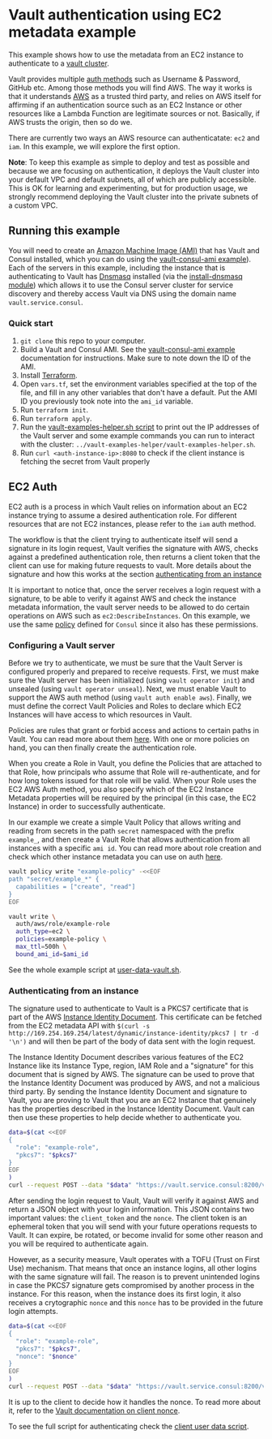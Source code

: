 # Vault authentication using EC2 metadata example

This example shows how to use the metadata from an EC2 instance to authenticate
to a [vault cluster][vault_cluster].

Vault provides multiple [auth methods][auth_methods] such as Username & Password, GitHub
etc. Among those methods you will find AWS. The way it works is that it
understands [AWS][aws_auth] as a trusted third party, and relies on AWS itself for affirming
if an authentication source such as an EC2 Instance or other resources like a
Lambda Function are legitimate sources or not. Basically, if AWS trusts the
origin, then so do we.

There are currently two ways an AWS resource can authenticatate: `ec2` and `iam`. In
this example, we will explore the first option.

**Note**: To keep this example as simple to deploy and test as possible and because we are
focusing on authentication, it deploys the Vault cluster into your default VPC and default subnets,
 all of which are publicly accessible. This is OK for learning and experimenting, but for
production usage, we strongly recommend deploying the Vault cluster into the private subnets
of a custom VPC.

## Running this example
You will need to create an [Amazon Machine Image (AMI)][ami] that has Vault and Consul installed,
which you can do using the [vault-consul-ami example][vault_consul_ami]). Each of the servers
in this example, including the instance that is authenticating to Vault has [Dnsmasq][dnsmasq]
installed (via the [install-dnsmasq module][dnsmasq_module]) which allows it to use the Consul
server cluster for service discovery and thereby access Vault via DNS using the domain name
`vault.service.consul`.

### Quick start

1. `git clone` this repo to your computer.
1. Build a Vault and Consul AMI. See the [vault-consul-ami example][vault_consul_ami] documentation for
   instructions. Make sure to note down the ID of the AMI.
1. Install [Terraform](https://www.terraform.io/).
1. Open `vars.tf`, set the environment variables specified at the top of the file, and fill in any other variables that
   don't have a default. Put the AMI ID you previously took note into the `ami_id` variable.
1. Run `terraform init`.
1. Run `terraform apply`.
1. Run the [vault-examples-helper.sh script][examples_helper] to
   print out the IP addresses of the Vault server and some example commands you can run to interact with the cluster:
   `../vault-examples-helper/vault-examples-helper.sh`.
1. Run `curl <auth-instance-ip>:8080` to check if the client instance is fetching the secret from Vault properly


## EC2 Auth

EC2 auth is a process in which Vault relies on information about an EC2 instance
trying to assume a desired authentication role. For different resources that are
not EC2 instances, please refer to the `iam` auth method.

The workflow is that the client trying to authenticate itself will send a
signature in its login request, Vault verifies the signature with AWS, checks
against a predefined authentication role, then returns a client token that the
client can use for making future requests to vault. More details about the
signature and how this works at the section [authenticating from an
instance](#authenticating-from-an-instance)

It is important to notice that, once the server receives a login request with a
signature, to be able to verify it against AWS and check the instance
metadata information, the vault server needs to be allowed to do certain
operations on AWS such as `ec2:DescribeInstances`. On this example, we use the
same [policy][consul_policy] defined for `Consul` since it also has these
permissions.


### Configuring a Vault server

Before we try to authenticate, we must be sure that the Vault Server is configured
properly and prepared to receive requests. First, we must make sure the Vault server
has been initialized (using `vault operator init`) and unsealed (using `vault operator unseal`).
Next, we must enable Vault to support the AWS auth method (using `vault auth enable aws`).
Finally, we must define the correct Vault Policies and Roles to declare which EC2
Instances will have access to which resources in Vault.

Policies are rules that grant or forbid access and actions to certain paths in
Vault. You can read more about them [here][policies_doc]. With one or more
policies on hand, you can then finally create the authentication role.

When you create a Role in Vault, you define the Policies that are attached to that
Role, how principals who assume that Role will re-authenticate, and for how long
tokens issued for that role will be valid. When your Role uses the EC2 AWS Auth
method, you also specify which of the EC2 Instance Metadata properties will be
required by the principal (in this case, the EC2 Instance) in order to successfully
authenticate.

In our example we create a simple Vault Policy that allows writing and reading from
secrets in the path `secret` namespaced with the prefix `example_`, and then create
a Vault Role that allows authentication from all instances with a specific `ami id`.
You can read more about role creation and check which other instance metadata you can
use on auth [here][create_role].


```bash
vault policy write "example-policy" -<<EOF
path "secret/example_*" {
  capabilities = ["create", "read"]
}
EOF

vault write \
  auth/aws/role/example-role
  auth_type=ec2 \
  policies=example-policy \
  max_ttl=500h \
  bound_ami_id=$ami_id
```

See the whole example script at [user-data-vault.sh][user_data_vault].


### Authenticating from an instance

The signature used to authenticate to Vault is a PKCS7 certificate that is part of the AWS
[Instance Identity Document][instance_identity]. This certificate can be fetched from the EC2
metadata API with `$(curl -s http://169.254.169.254/latest/dynamic/instance-identity/pkcs7 | tr -d '\n')`
and will then be part of the body of data sent with the login request.

The Instance Identity Document describes various features of the EC2 Instance like its Instance Type,
region, IAM Role and a "signature" for this document that is signed by AWS. The signature can be used
to prove that the Instance Identity Document was produced by AWS, and not a malicious third party. By
sending the Instance Identity Document and signature to Vault, you are proving to Vault that you are
an EC2 Instance that genuinely has the properties described in the Instance Identity Document. Vault
can then use these properties to help decide whether to authenticate you.

```bash
data=$(cat <<EOF
{
  "role": "example-role",
  "pkcs7": "$pkcs7"
}
EOF
)
curl --request POST --data "$data" "https://vault.service.consul:8200/v1/auth/aws/login"
```

After sending the login request to Vault, Vault will verify it against AWS and
return a JSON object with your login information. This JSON contains two
important values: the `client_token` and the `nonce`. The client token is an
ephemeral token that you will send with your future operations requests to
Vault. It can expire, be rotated, or become invalid for some other reason and
you will be required to authenticate again.

However, as a security measure, Vault operates with a TOFU (Trust on First Use)
mechanism. That means that once an instance logins, all other logins with the
same signature will fail. The reason is to prevent unintended logins in case the
PKCS7 signature gets compromised by another process in the instance. For this
reason, when the instance does its first login, it also receives a crytographic
`nonce` and this `nonce` has to be provided in the future login attempts.


```bash
data=$(cat <<EOF
{
  "role": "example-role",
  "pkcs7": "$pkcs7",
  "nonce": "$nonce"
}
EOF
)
curl --request POST --data "$data" "https://vault.service.consul:8200/v1/auth/aws/login"
```

It is up to the client to decide how it handles the nonce. To read more about
it, refer to the [Vault documentation on client nonce][nonce].

To see the full script for authenticating check the [client user data script][user_data_auth_client].


[ami]: http://docs.aws.amazon.com/AWSEC2/latest/UserGuide/AMIs.html
[auth_methods]: https://www.vaultproject.io/docs/auth/index.html
[aws_auth]:https://www.vaultproject.io/docs/auth/aws.html
[consul_policy]: https://github.com/hashicorp/terraform-aws-consul/blob/master/modules/consul-iam-policies/main.tf
[create_role]: https://www.vaultproject.io/api/auth/aws/index.html#create-role
[dnsmasq_module]: https://github.com/hashicorp/terraform-aws-consul/tree/master/modules/install-dnsmasq
[dnsmasq]: http://www.thekelleys.org.uk/dnsmasq/doc.html
[examples_helper]: https://github.com/hashicorp/terraform-aws-vault/tree/master/examples/vault-examples-helper/vault-examples-helper.sh
[instance_identity]: https://docs.aws.amazon.com/AWSEC2/latest/UserGuide/instance-identity-documents.html
[nonce]: https://www.vaultproject.io/docs/auth/aws.html#client-nonce
[policies_doc]: https://www.vaultproject.io/docs/concepts/policies.html
[user_data_auth_client]: https://github.com/hashicorp/terraform-aws-vault/tree/master/examples/vault-ec2-auth/user-data-auth-client.sh
[user_data_vault]: https://github.com/hashicorp/terraform-aws-vault/tree/master/examples/vault-ec2-auth/user-data-vault.sh
[vault_cluster]: https://github.com/hashicorp/terraform-aws-vault/tree/master/modules/vault-cluster
[vault_consul_ami]: https://github.com/hashicorp/terraform-aws-vault/tree/master/examples/vault-consul-ami
